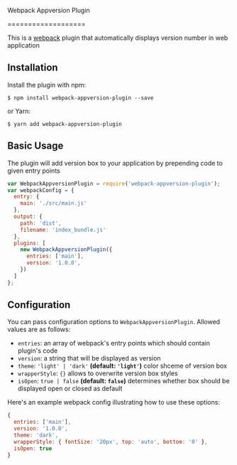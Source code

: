 Webpack Appversion Plugin

===================

This is a [webpack](http://webpack.github.io/) plugin that automatically displays version number in web application

Installation
------------
Install the plugin with npm:
```shell
$ npm install webpack-appversion-plugin --save
```

or Yarn:
```shell
$ yarn add webpack-appversion-plugin
```

Basic Usage
-----------
The plugin will add version box to your application by prepending code to given entry points

```javascript
var WebpackAppversionPlugin = require('webpack-appversion-plugin');
var webpackConfig = {
  entry: {
    main: './src/main.js'
  },
  output: {
    path: 'dist',
    filename: 'index_bundle.js'
  },
  plugins: [
    new WebpackAppversionPlugin({
      entries: ['main'],
      version: '1.0.0',
    })
  ]
};
```

Configuration
-------------
You can pass configuration options to `WebpackAppversionPlugin`.
Allowed values are as follows:

- `entries`: an array of webpack's entry points which should contain plugin's code
- `version`: a string that will be displayed as version
- `theme`: `'light' | 'dark'` **(default: `'light'`)** color shceme of version box
- `wrapperStyle`: `{}` allows to overwrite version box styles
- `isOpen`: `true | false` **(default: `false`)** determines whether box should be displayed open or closed as default


Here's an example webpack config illustrating how to use these options:
```javascript
{
  entries: ['main'],
  version: '1.0.0',
  theme: 'dark',
  wrapperStyle: { fontSize: '20px', top: 'auto', bottom: '0' },
  isOpen: true
}
```